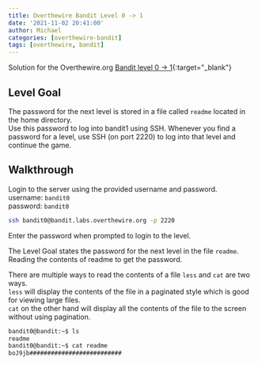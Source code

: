 ```yaml
---
title: Overthewire Bandit Level 0 -> 1
date: '2021-11-02 20:41:00'
author: Michael
categories: [overthewire-bandit]
tags: [overthewire, bandit]
---
```


Solution for the Overthewire.org [Bandit level 0 -> 1](https://overthewire.org/wargames/bandit/bandit1.html){:target="\_blank"}  

## Level Goal  

The password for the next level is stored in a file called `readme` located in the home directory.  
Use this password to log into bandit1 using SSH. Whenever you find a password for a level, use SSH (on port 2220) to log into that level and continue the game.  

## Walkthrough 
Login to the server using the provided username and password.  
username: `bandit0`  
password: `bandit0`

```bash
ssh bandit0@bandit.labs.overthewire.org -p 2220
```

Enter the password when prompted to login to the level.  

The Level Goal states the password for the next level in the file `readme`.  
Reading the contents of readme to get the password.

There are multiple ways to read the contents of a file `less` and `cat` are two ways.  
`less` will display the contents of the file in a paginated style which is good for viewing large files.  
`cat` on the other hand will display all the contents of the file to the screen without using pagination.

```bash
bandit0@bandit:~$ ls
readme
bandit0@bandit:~$ cat readme 
boJ9jb##########################
```